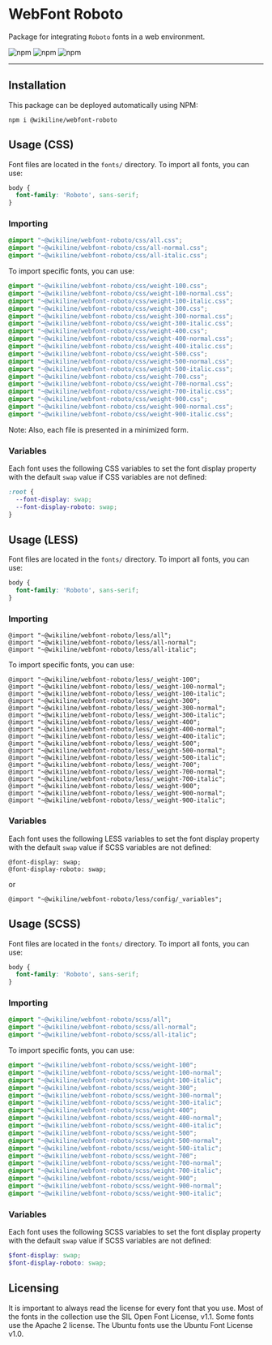 # WebFont Roboto

Package for integrating `Roboto` fonts in a web environment.

![npm](https://img.shields.io/npm/v/@wikiline/webfont-roboto?style=for-the-badge)
![npm](https://img.shields.io/npm/dm/@wikiline/webfont-roboto?style=for-the-badge)
![npm](https://img.shields.io/npm/dt/@wikiline/webfont-roboto?style=for-the-badge)
___

## Installation

This package can be deployed automatically using NPM:

```
npm i @wikiline/webfont-roboto
```

## Usage (CSS)

Font files are located in the `fonts/` directory. To import all fonts, you can use:

```css
body {
  font-family: 'Roboto', sans-serif;
}
```

### Importing

```css
@import "~@wikiline/webfont-roboto/css/all.css";
@import "~@wikiline/webfont-roboto/css/all-normal.css";
@import "~@wikiline/webfont-roboto/css/all-italic.css";
```

To import specific fonts, you can use:

```css
@import "~@wikiline/webfont-roboto/css/weight-100.css";
@import "~@wikiline/webfont-roboto/css/weight-100-normal.css";
@import "~@wikiline/webfont-roboto/css/weight-100-italic.css";
@import "~@wikiline/webfont-roboto/css/weight-300.css";
@import "~@wikiline/webfont-roboto/css/weight-300-normal.css";
@import "~@wikiline/webfont-roboto/css/weight-300-italic.css";
@import "~@wikiline/webfont-roboto/css/weight-400.css";
@import "~@wikiline/webfont-roboto/css/weight-400-normal.css";
@import "~@wikiline/webfont-roboto/css/weight-400-italic.css";
@import "~@wikiline/webfont-roboto/css/weight-500.css";
@import "~@wikiline/webfont-roboto/css/weight-500-normal.css";
@import "~@wikiline/webfont-roboto/css/weight-500-italic.css";
@import "~@wikiline/webfont-roboto/css/weight-700.css";
@import "~@wikiline/webfont-roboto/css/weight-700-normal.css";
@import "~@wikiline/webfont-roboto/css/weight-700-italic.css";
@import "~@wikiline/webfont-roboto/css/weight-900.css";
@import "~@wikiline/webfont-roboto/css/weight-900-normal.css";
@import "~@wikiline/webfont-roboto/css/weight-900-italic.css";
```

Note: Also, each file is presented in a minimized form.

### Variables

Each font uses the following CSS variables to set the font display property with the default `swap` value if CSS
variables are not defined:

```css
:root {
  --font-display: swap;
  --font-display-roboto: swap;
}
```

## Usage (LESS)

Font files are located in the `fonts/` directory. To import all fonts, you can use:

```scss
body {
  font-family: 'Roboto', sans-serif;
}
```

### Importing

```less
@import "~@wikiline/webfont-roboto/less/all";
@import "~@wikiline/webfont-roboto/less/all-normal";
@import "~@wikiline/webfont-roboto/less/all-italic";
```

To import specific fonts, you can use:

```less
@import "~@wikiline/webfont-roboto/less/_weight-100";
@import "~@wikiline/webfont-roboto/less/_weight-100-normal";
@import "~@wikiline/webfont-roboto/less/_weight-100-italic";
@import "~@wikiline/webfont-roboto/less/_weight-300";
@import "~@wikiline/webfont-roboto/less/_weight-300-normal";
@import "~@wikiline/webfont-roboto/less/_weight-300-italic";
@import "~@wikiline/webfont-roboto/less/_weight-400";
@import "~@wikiline/webfont-roboto/less/_weight-400-normal";
@import "~@wikiline/webfont-roboto/less/_weight-400-italic";
@import "~@wikiline/webfont-roboto/less/_weight-500";
@import "~@wikiline/webfont-roboto/less/_weight-500-normal";
@import "~@wikiline/webfont-roboto/less/_weight-500-italic";
@import "~@wikiline/webfont-roboto/less/_weight-700";
@import "~@wikiline/webfont-roboto/less/_weight-700-normal";
@import "~@wikiline/webfont-roboto/less/_weight-700-italic";
@import "~@wikiline/webfont-roboto/less/_weight-900";
@import "~@wikiline/webfont-roboto/less/_weight-900-normal";
@import "~@wikiline/webfont-roboto/less/_weight-900-italic";
```

### Variables

Each font uses the following LESS variables to set the font display property with the default `swap` value if SCSS
variables are not defined:

```less
@font-display: swap;
@font-display-roboto: swap;
```

or

```less
@import "~@wikiline/webfont-roboto/less/config/_variables";
```

## Usage (SCSS)

Font files are located in the `fonts/` directory. To import all fonts, you can use:

```scss
body {
  font-family: 'Roboto', sans-serif;
}
```

### Importing

```scss
@import "~@wikiline/webfont-roboto/scss/all";
@import "~@wikiline/webfont-roboto/scss/all-normal";
@import "~@wikiline/webfont-roboto/scss/all-italic";
```

To import specific fonts, you can use:

```scss
@import "~@wikiline/webfont-roboto/scss/weight-100";
@import "~@wikiline/webfont-roboto/scss/weight-100-normal";
@import "~@wikiline/webfont-roboto/scss/weight-100-italic";
@import "~@wikiline/webfont-roboto/scss/weight-300";
@import "~@wikiline/webfont-roboto/scss/weight-300-normal";
@import "~@wikiline/webfont-roboto/scss/weight-300-italic";
@import "~@wikiline/webfont-roboto/scss/weight-400";
@import "~@wikiline/webfont-roboto/scss/weight-400-normal";
@import "~@wikiline/webfont-roboto/scss/weight-400-italic";
@import "~@wikiline/webfont-roboto/scss/weight-500";
@import "~@wikiline/webfont-roboto/scss/weight-500-normal";
@import "~@wikiline/webfont-roboto/scss/weight-500-italic";
@import "~@wikiline/webfont-roboto/scss/weight-700";
@import "~@wikiline/webfont-roboto/scss/weight-700-normal";
@import "~@wikiline/webfont-roboto/scss/weight-700-italic";
@import "~@wikiline/webfont-roboto/scss/weight-900";
@import "~@wikiline/webfont-roboto/scss/weight-900-normal";
@import "~@wikiline/webfont-roboto/scss/weight-900-italic";
```

### Variables

Each font uses the following SCSS variables to set the font display property with the default `swap` value if SCSS
variables are not defined:

```scss
$font-display: swap;
$font-display-roboto: swap;
```

## Licensing

It is important to always read the license for every font that you use. Most of the fonts in the collection use the SIL
Open Font License, v1.1. Some fonts use the Apache 2 license. The Ubuntu fonts use the Ubuntu Font License v1.0.
